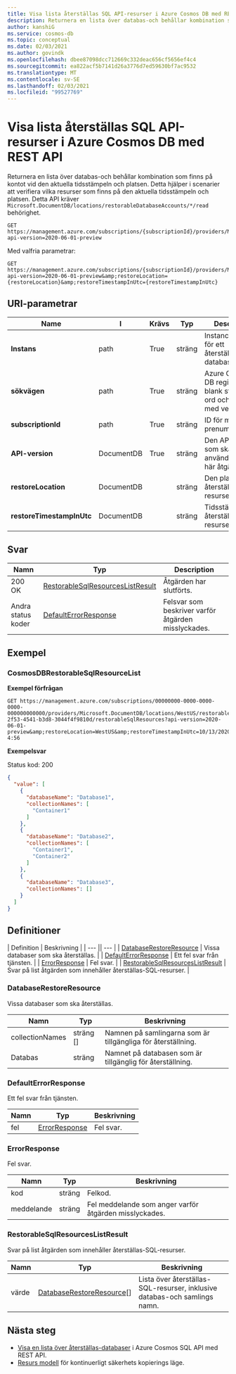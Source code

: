 ```yaml
---
title: Visa lista återställas SQL API-resurser i Azure Cosmos DB med REST API
description: Returnera en lista över databas-och behållar kombination som finns på kontot vid den aktuella tidsstämpeln och platsen. Detta hjälper i scenarier att verifiera vilka resurser som finns på den aktuella tidsstämpeln och platsen.
author: kanshiG
ms.service: cosmos-db
ms.topic: conceptual
ms.date: 02/03/2021
ms.author: govindk
ms.openlocfilehash: dbee87098dcc712669c332deac656cf5656ef4c4
ms.sourcegitcommit: ea822acf5b7141d26a3776d7ed59630bf7ac9532
ms.translationtype: MT
ms.contentlocale: sv-SE
ms.lasthandoff: 02/03/2021
ms.locfileid: "99527769"
---
```

# <a name="list-restorable-sql-api-resources-in-azure-cosmos-db-using-rest-api"></a>Visa lista återställas SQL API-resurser i Azure Cosmos DB med REST API

Returnera en lista över databas-och behållar kombination som finns på kontot vid den aktuella tidsstämpeln och platsen. Detta hjälper i scenarier att verifiera vilka resurser som finns på den aktuella tidsstämpeln och platsen. Detta API kräver `Microsoft.DocumentDB/locations/restorableDatabaseAccounts/*/read` behörighet.

```http
GET https://management.azure.com/subscriptions/{subscriptionId}/providers/Microsoft.DocumentDB/locations/{location}/restorableDatabaseAccounts/{instanceId}/restorableSqlResources?api-version=2020-06-01-preview
```

Med valfria parametrar:

```http
GET https://management.azure.com/subscriptions/{subscriptionId}/providers/Microsoft.DocumentDB/locations/{location}/restorableDatabaseAccounts/{instanceId}/restorableSqlResources?api-version=2020-06-01-preview&amp;restoreLocation={restoreLocation}&amp;restoreTimestampInUtc={restoreTimestampInUtc}
```

## <a name="uri-parameters"></a>URI-parametrar

| Name | I | Krävs | Typ | Description |
| --- | --- | --- | --- | --- |
| **Instans** | path | True |sträng| InstanceId-GUID för ett återställas-databas konto. |
| **sökvägen** | path | True | sträng| Azure Cosmos DB region, med blank steg mellan ord och varje ord med versaler. |
| **subscriptionId** | path | True | sträng| ID för mål prenumerationen. |
| **API-version** | DocumentDB | True | sträng | Den API-version som ska användas för den här åtgärden. |
| **restoreLocation** | DocumentDB | |sträng| Den plats där återställas-resurserna finns. |
| **restoreTimestampInUtc** | DocumentDB | |sträng| Tidsstämpeln när återställas-resurserna fanns. |

## <a name="responses"></a>Svar

| Namn | Typ | Description |
| --- | --- | --- |
| 200 OK | [RestorableSqlResourcesListResult](#restorablesqlresourceslistresult)| Åtgärden har slutförts. |
| Andra status koder | [DefaultErrorResponse](#defaulterrorresponse)| Felsvar som beskriver varför åtgärden misslyckades. |

## <a name="examples"></a>Exempel

### <a name="cosmosdbrestorablesqlresourcelist"></a>CosmosDBRestorableSqlResourceList

**Exempel förfrågan**

```http
GET https://management.azure.com/subscriptions/00000000-0000-0000-0000-000000000000/providers/Microsoft.DocumentDB/locations/WestUS/restorableDatabaseAccounts/d9b26648-2f53-4541-b3d8-3044f4f9810d/restorableSqlResources?api-version=2020-06-01-preview&amp;restoreLocation=WestUS&amp;restoreTimestampInUtc=10/13/2020 4:56
```

**Exempelsvar**

Status kod: 200

```json
{
  "value": [
    {
      "databaseName": "Database1",
      "collectionNames": [
        "Container1"
      ]
    },
    {
      "databaseName": "Database2",
      "collectionNames": [
        "Container1",
        "Container2"
      ]
    },
    {
      "databaseName": "Database3",
      "collectionNames": []
    }
  ]
}
```

## <a name="definitions"></a>Definitioner

| Definition | Beskrivning | | --- || --- | | [DatabaseRestoreResource](#databaserestoreresource) | Vissa databaser som ska återställas. | | [DefaultErrorResponse](#defaulterrorresponse) | Ett fel svar från tjänsten. | | [ErrorResponse](#errorresponse) | Fel svar. | | [RestorableSqlResourcesListResult](#restorablesqlresourceslistresult) | Svar på list åtgärden som innehåller återställas-SQL-resurser. |

### <a name="databaserestoreresource"></a><a id="databaserestoreresource"></a>DatabaseRestoreResource

Vissa databaser som ska återställas.

| **Namn** | **Typ** | **Beskrivning** |
| --- | --- | --- |
| collectionNames |sträng []| Namnen på samlingarna som är tillgängliga för återställning. |
| Databas |sträng| Namnet på databasen som är tillgänglig för återställning. |

### <a name="defaulterrorresponse"></a><a id="defaulterrorresponse"></a>DefaultErrorResponse

Ett fel svar från tjänsten.

| **Namn** | **Typ** | **Beskrivning** |
| --- | --- | --- |
| fel | [ErrorResponse](#errorresponse)| Fel svar. |

### <a name="errorresponse"></a><a id="errorresponse"></a>ErrorResponse

Fel svar.

| **Namn** | **Typ** | **Beskrivning** |
| --- | --- | --- |
| kod |sträng| Felkod. |
| meddelande |sträng| Fel meddelande som anger varför åtgärden misslyckades. |

### <a name="restorablesqlresourceslistresult"></a><a id="restorablesqlresourceslistresult"></a>RestorableSqlResourcesListResult

Svar på list åtgärden som innehåller återställas-SQL-resurser.

| **Namn** | **Typ** | **Beskrivning** |
| --- | --- | --- |
| värde |[DatabaseRestoreResource](#databaserestoreresource)[]| Lista över återställas-SQL-resurser, inklusive databas-och samlings namn. |

## <a name="next-steps"></a>Nästa steg

* [Visa en lista över återställas-databaser](restorable-sql-databases-list.md) i Azure Cosmos SQL API med REST API.
* [Resurs modell](continuous-backup-restore-resource-model.md) för kontinuerligt säkerhets kopierings läge.